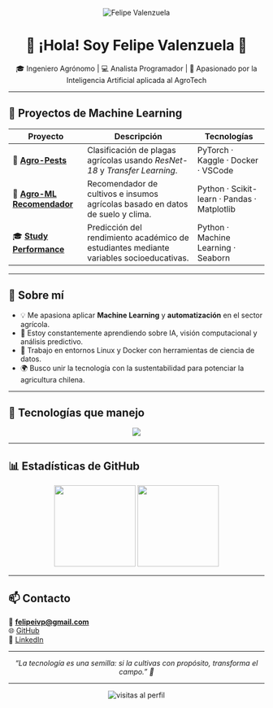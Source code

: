 <!-- Banner principal -->
<p align="center">
  <img src="https://img.shields.io/badge/Felipe%20Valenzuela%20P.-Ingeniero%20Agrónomo%20%7C%20Analista%20Programador-green?style=for-the-badge&logo=python&logoColor=white" alt="Felipe Valenzuela">
</p>

<h1 align="center">🌱 ¡Hola! Soy Felipe Valenzuela 👋</h1>

<p align="center">
  🎓 Ingeniero Agrónomo | 💻 Analista Programador | 🤖 Apasionado por la Inteligencia Artificial aplicada al AgroTech  
</p>

---

## 🚀 Proyectos de Machine Learning

| Proyecto | Descripción | Tecnologías |
|-----------|--------------|--------------|
| 🐝 [**Agro-Pests**](https://github.com/Felipe713/agro-pests) | Clasificación de plagas agrícolas usando *ResNet-18* y *Transfer Learning*. | PyTorch · Kaggle · Docker · VSCode |
| 🌾 [**Agro-ML Recomendador**](https://github.com/Felipe713/agro-ml-recomendador) | Recomendador de cultivos e insumos agrícolas basado en datos de suelo y clima. | Python · Scikit-learn · Pandas · Matplotlib |
| 🎓 [**Study Performance**](https://github.com/Felipe713/Study_performance) | Predicción del rendimiento académico de estudiantes mediante variables socioeducativas. | Python · Machine Learning · Seaborn |

---

## 🌿 Sobre mí

- 💡 Me apasiona aplicar **Machine Learning** y **automatización** en el sector agrícola.  
- 🧠 Estoy constantemente aprendiendo sobre IA, visión computacional y análisis predictivo.  
- 🐧 Trabajo en entornos Linux y Docker con herramientas de ciencia de datos.  
- 🌍 Busco unir la tecnología con la sustentabilidad para potenciar la agricultura chilena.  

---

## 🧰 Tecnologías que manejo

<p align="center">
  <img src="https://skillicons.dev/icons?i=python,pytorch,tensorflow,sklearn,docker,postgresql,linux,java,vscode,github&theme=dark" />
</p>

---

## 📊 Estadísticas de GitHub

<p align="center">
  <img src="https://github-readme-stats.vercel.app/api?username=Felipe713&show_icons=true&theme=merko" height="160"/>
  <img src="https://github-readme-stats.vercel.app/api/top-langs/?username=Felipe713&layout=compact&theme=merko" height="160"/>
</p>

---

## 📫 Contacto

📧 **felipeivp@gmail.com**  
🌐 [GitHub](https://github.com/Felipe713)  
🔗 [LinkedIn](https://www.linkedin.com/in/felipe-valenzuela-p/)  

---

<p align="center">
  <em>“La tecnología es una semilla: si la cultivas con propósito, transforma el campo.” 🌾</em>
</p>

---

<!-- Contador de visitas -->
<p align="center">
  <img src="https://komarev.com/ghpvc/?username=Felipe713&color=brightgreen" alt="visitas al perfil">
</p>


